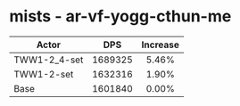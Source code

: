 # mists - ar-vf-yogg-cthun-me
| Actor | DPS | Increase |
|---|:---:|:---:|
|TWW1-2_4-set|1689325|5.46%|
|TWW1-2-set|1632316|1.90%|
|Base|1601840|0.00%|
